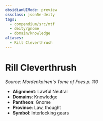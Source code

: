 ```yaml
---
obsidianUIMode: preview
cssclass: json5e-deity
tags:
  - compendium/src/mtf
  - deity/gnome
  - domain/knowledge
aliases:
  - Rill Cleverthrush
---
```

# Rill Cleverthrush
*Source: Mordenkainen's Tome of Foes p. 110* 

- **Alignment**: Lawful Neutral
- **Domains**: Knowledge
- **Pantheon**: Gnome
- **Province**: Law, thought
- **Symbol**: Interlocking gears
